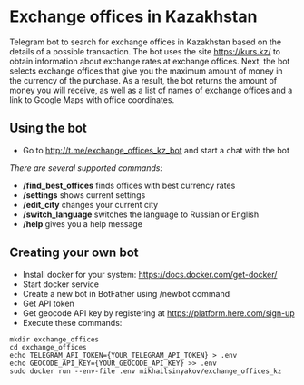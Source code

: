 # Exchange offices in Kazakhstan
Telegram bot to search for exchange offices in Kazakhstan based on the details of a possible transaction. The bot uses the site https://kurs.kz/ to obtain information about exchange rates at exchange offices. Next, the bot selects exchange offices that give you the maximum amount of money in the currency of the purchase. As a result, the bot returns the amount of money you will receive, as well as a list of names of exchange offices and a link to Google Maps with office coordinates.

## Using the bot
- Go to http://t.me/exchange_offices_kz_bot and start a chat with the bot

*There are several supported commands:*
- **/find_best_offices** finds offices with best currency rates
- **/settings** shows current settings
- **/edit_city** changes your current city
- **/switch_language** switches the language to Russian or English
- **/help** gives you a help message

## Creating your own bot
- Install docker for your system: https://docs.docker.com/get-docker/
- Start docker service
- Create a new bot in BotFather using /newbot command
- Get API token
- Get geocode API key by registering at https://platform.here.com/sign-up
- Execute these commands:
```
mkdir exchange_offices
cd exchange_offices
echo TELEGRAM_API_TOKEN={YOUR_TELEGRAM_API_TOKEN} > .env
echo GEOCODE_API_KEY={YOUR_GEOCODE_API_KEY} >> .env
sudo docker run --env-file .env mikhailsinyakov/exchange_offices_kz
``` 